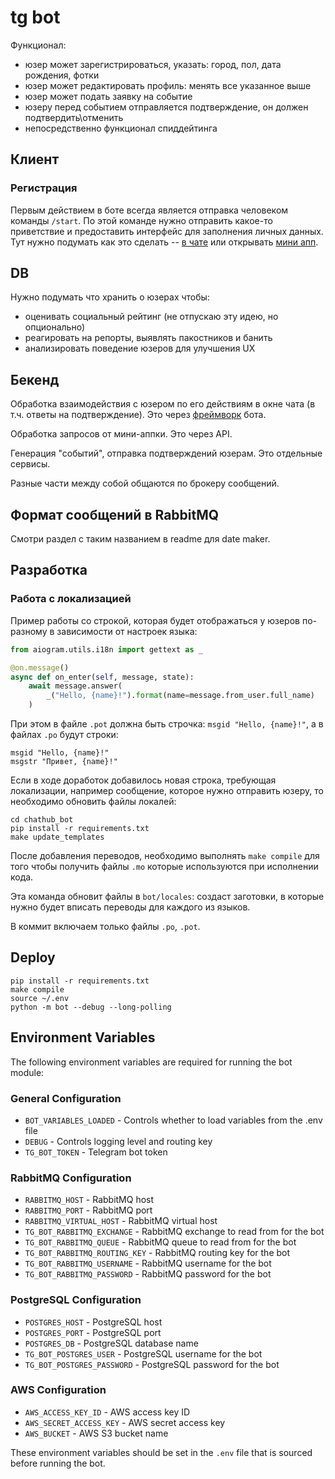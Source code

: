 # tg bot
Функционал:
- юзер может зарегистрироваться, указать: город, пол, дата рождения, фотки
- юзер может редактировать профиль: менять все указанное выше
- юзер может подать заявку на событие
- юзеру перед событием отправляется подтверждение, он должен подтвердить\отменить
- непосредственно функционал спиддейтинга

## Клиент
### Регистрация
Первым действием в боте всегда является отправка человеком команды `/start`.
По этой команде нужно отправить какое-то приветствие и предоставить интерфейс для
заполнения личных данных. Тут нужно подумать как это сделать -- 
[в чате](https://core.telegram.org/bots/features)
или открывать [мини апп](https://core.telegram.org/bots/webapps).

## DB
Нужно подумать что хранить о юзерах чтобы:
- оценивать социальный рейтинг (не отпускаю эту идею, но опционально)
- реагировать на репорты, выявлять пакостников и банить
- анализировать поведение юзеров для улучшения UX

## Бекенд
Обработка взаимодействия с юзером по его действиям в окне чата 
(в т.ч. ответы на подтверждение). Это через [фреймворк](docs.aiogram.dev) бота.

Обработка запросов от мини-аппки. Это через API.

Генерация "событий", отправка подтверждений юзерам. Это отдельные сервисы.

Разные части между собой общаются по брокеру сообщений.

## Формат сообщений в RabbitMQ 
Смотри раздел с таким названием в readme для date maker.

## Разработка
### Работа с локализацией
Пример работы со строкой, которая будет отображаться у юзеров по-разному
в зависимости от настроек языка:
```python
from aiogram.utils.i18n import gettext as _

@on.message()
async def on_enter(self, message, state):
    await message.answer(
        _("Hello, {name}!").format(name=message.from_user.full_name)
    )
```

При этом в файле `.pot` должна быть строчка: `msgid "Hello, {name}!"`, а в
файлах `.po` будут строки:
```
msgid "Hello, {name}!"
msgstr "Привет, {name}!"
```

Если в ходе доработок добавилось новая строка, требующая локализации,
например сообщение, которое нужно отправить юзеру, то необходимо обновить
файлы локалей:
```shell
cd chathub_bot
pip install -r requirements.txt
make update_templates
```

После добавления переводов, необходимо выполнять `make compile` для того чтобы
получить файлы `.mo` которые используются при исполнении кода.

Эта команда обновит файлы в `bot/locales`: создаст заготовки, в которые нужно
будет вписать переводы для каждого из языков.

В коммит включаем только файлы `.po`, `.pot`.

## Deploy
```shell
pip install -r requirements.txt
make compile
source ~/.env
python -m bot --debug --long-polling
```

## Environment Variables
The following environment variables are required for running the bot module:

### General Configuration
- `BOT_VARIABLES_LOADED` - Controls whether to load variables from the .env file
- `DEBUG` - Controls logging level and routing key
- `TG_BOT_TOKEN` - Telegram bot token

### RabbitMQ Configuration
- `RABBITMQ_HOST` - RabbitMQ host
- `RABBITMQ_PORT` - RabbitMQ port
- `RABBITMQ_VIRTUAL_HOST` - RabbitMQ virtual host
- `TG_BOT_RABBITMQ_EXCHANGE` - RabbitMQ exchange to read from for the bot
- `TG_BOT_RABBITMQ_QUEUE` - RabbitMQ queue to read from for the bot
- `TG_BOT_RABBITMQ_ROUTING_KEY` - RabbitMQ routing key for the bot
- `TG_BOT_RABBITMQ_USERNAME` - RabbitMQ username for the bot
- `TG_BOT_RABBITMQ_PASSWORD` - RabbitMQ password for the bot

### PostgreSQL Configuration
- `POSTGRES_HOST` - PostgreSQL host
- `POSTGRES_PORT` - PostgreSQL port
- `POSTGRES_DB` - PostgreSQL database name
- `TG_BOT_POSTGRES_USER` - PostgreSQL username for the bot
- `TG_BOT_POSTGRES_PASSWORD` - PostgreSQL password for the bot

### AWS Configuration
- `AWS_ACCESS_KEY_ID` - AWS access key ID
- `AWS_SECRET_ACCESS_KEY` - AWS secret access key
- `AWS_BUCKET` - AWS S3 bucket name

These environment variables should be set in the `.env` file that is sourced 
before running the bot.
